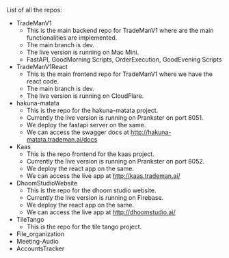 List of all the repos:

- TradeManV1
    - This is the main backend repo for TradeManV1 where are the main functionalities are implemented.
    - The main branch is dev.
    - The live version is running on Mac Mini.
    - FastAPI, GoodMorning Scripts, OrderExecution, GoodEvening Scripts
- TradeManV1React
    - This is the main frontend repo for TradeManV1 where we have the react code.
    - The main branch is dev.
    - The live version is running on CloudFlare.
- hakuna-matata
    - This is the repo for the hakuna-matata project.
    - Currently the live version is running on Prankster on port 8051.
    - We deploy the fastapi server on the same.
    - We can access the swagger docs at http://hakuna-matata.trademan.ai/docs
- Kaas
    - This is the repo frontend for the kaas project.
    - Currently the live version is running on Prankster on port 8052.
    - We deploy the react app on the same.
    - We can access the live app at http://kaas.trademan.ai/
- DhoomStudioWebsite
    - This is the repo for the dhoom studio website.
    - Currently the live version is running on Firebase.
    - We deploy the react app on the same.
    - We can access the live app at http://dhoomstudio.ai/
- TileTango
    - This is the repo for the tile tango project.
- File_organization 
- Meeting-Audio
- AccountsTracker


